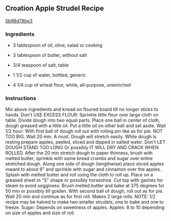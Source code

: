 ## Croation Apple Strudel Recipe

[5b98d78be3](http://cookeatshare.com/recipes/croation-apple-strudel-10961)

### Ingredients

 - 3 tablespoon of oil, olive, salad or cooking

 - 3 tablespoon of butter, without salt

 - 3/4 teaspoon of salt, table

 - 1 1/2 cup of water, bottled, generic

 - 4 1/4 cup of wheat flour, white, all-purpose, unenriched

### Instructions

Mix above ingredients and knead on floured board till no longer sticks to hands. Don't USE EXCESS FLOUR: Sprinkle little flour over large cloth on table. Divide dough into two equal parts. Place one ball in center of cloth, dough greased with a little oil. Put a little oil on other ball and set aside. Wait 1/2 hour: With first ball of dough roll out with rolling pin like as for pie. NOT TOO BIG. Wait 20 min. A must. Dough will stretch easily. While dough is resting prepare apples, peeled, sliced and dipped in salted water. Don't LET DOUGH STAND TOO LONG Or possibly IT WILL DRY AND CRACK WHEN ROLLED. After the 20 min stretch dough to paper thinness, brush with melted butter, sprinkle with some bread crumbs and sugar over entire stretched dough. Along one side of dough (lengthwise) place sliced apples inward to about 6" and sprinkle with sugar and cinnamon over the apples. Splash with melted butter and roll using the cloth to roll up. Place on a greased sheet in "S" shape or possibly horseshoe. Cut top with gashes for steam to avoid sogginess. Brush melted butter and bake at 375 degrees for 50 min or possibly till golden. With second ball of dough, roll out as for pie. Wait 20 min and continue as for first roll. Makes 2 large rolls. NOTE: 1/2 recipe may be halved to make two smaller strudels, one to bake and one to freeze. Sugar: Depends on sweetness of apples. Apples: 8 to 10 depending on size of apples and size of roll.